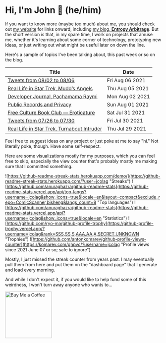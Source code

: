 # Hi, I'm John 👋 (he/him)

If you want to know more (maybe *too* much) about me, you should check out [my website](https://john.colagioia.net/) for links onward, including [my blog, **Entropy Arbitrage**](https://john.colagioia.net/blog).  But the short version is that, in my spare time, I work on projects that amuse me, whether it's learning about some corner of technology, prototyping new ideas, or just writing out what might be useful later on down the line.

Here's a sample of topics I've been talking about, this past week or so on the blog.

|Title|Date|
|-----|-------|
|[Tweets from 08/02 to 08/06](https://john.colagioia.net/blog/media/2021/08/06/week.html)|Fri Aug 06 2021|
|[Real Life in Star Trek, Mudd’s Angels](https://john.colagioia.net/blog/2021/08/05/angels.html)|Thu Aug 05 2021|
|[Developer Journal, Pachamama Raymi](https://john.colagioia.net/blog/2021/08/02/generic.html)|Mon Aug 02 2021|
|[Public Records and Privacy](https://john.colagioia.net/blog/media/2021/08/01/records.html)|Sun Aug 01 2021|
|[Free Culture Book Club — Eroticature](https://john.colagioia.net/blog/2021/07/31/eroticature.html)|Sat Jul 31 2021|
|[Tweets from 07/26 to 07/30](https://john.colagioia.net/blog/media/2021/07/30/week.html)|Fri Jul 30 2021|
|[Real Life in Star Trek, Turnabout Intruder](https://john.colagioia.net/blog/2021/07/29/turnabout.html)|Thu Jul 29 2021|

Feel free to suggest ideas on any project or just poke at me to say "hi." Not literally poke, though. Have some self-respect.

Here are some visualizations mostly for my purposes, which you can feel free to skip, especially the view counter that's probably mostly me making sure that I committed something.

![https://github-readme-streak-stats.herokuapp.com/demo/](https://github-readme-streak-stats.herokuapp.com/?user=jcolag "Streaks")
![https://github.com/anuraghazra/github-readme-stats](https://github-readme-stats.vercel.app/api/top-langs?username=jcolag&show_icons=true&locale=en&layout=compact&exclude_repo=ComicScanner,bisheng&langs_count=8 "Top languages")
![https://github.com/anuraghazra/github-readme-stats](https://github-readme-stats.vercel.app/api?username=jcolag&show_icons=true&locale=en "Statistics")
![https://github.com/ryo-ma/github-profile-trophy](https://github-profile-trophy.vercel.app/?username=jcolag&rank=SSS,SS,S,AAA,AA,A,SECRET,UNKNOWN "Trophies")
![https://github.com/antonkomarev/github-profile-views-counter](https://komarev.com/ghpvc/?username=jcolag "Profile views since 2021 June 07 or so; safe to ignore")

Mostly, I just missed the streak counter from years past.  I may eventually pull them from here and put them on the "dashboard page" that I generate and load every morning.

And while I don't expect it, if you would like to help fund some of this weirdness, I won't turn away anyone who wants to...

[<img src="https://cdn.buymeacoffee.com/buttons/v2/default-yellow.png" alt="Buy Me a Coffee" width="150px"/>](https://www.buymeacoffee.com/jcolag)
